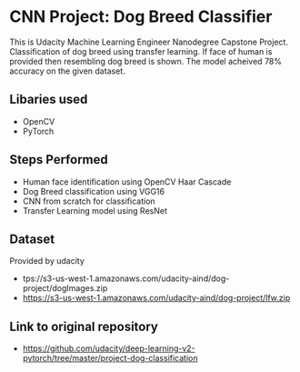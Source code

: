 # CNN Project: Dog Breed Classifier

This is Udacity Machine Learning Engineer Nanodegree Capstone Project.
Classification of dog breed using transfer learning. If face of human is provided
then resembling dog breed is shown. The model acheived 78% accuracy on the given
dataset.

## Libaries used
- OpenCV
- PyTorch

## Steps Performed
- Human face identification using OpenCV Haar Cascade
- Dog Breed classification using VGG16
- CNN from scratch for classification
- Transfer Learning model using ResNet

## Dataset
Provided by udacity
- tps://s3-us-west-1.amazonaws.com/udacity-aind/dog-project/dogImages.zip
- https://s3-us-west-1.amazonaws.com/udacity-aind/dog-project/lfw.zip

## Link to original repository
- https://github.com/udacity/deep-learning-v2-pytorch/tree/master/project-dog-classification


